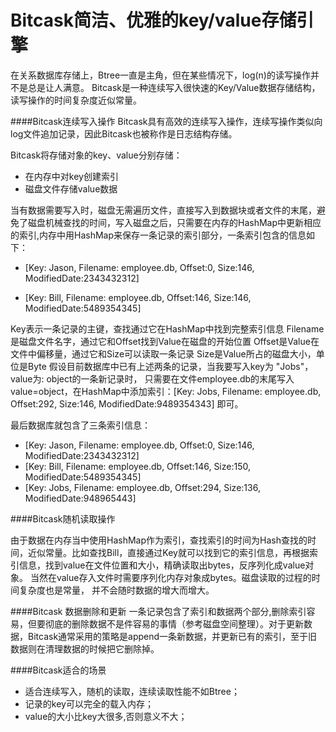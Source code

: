 Bitcask简洁、优雅的key/value存储引擎
==========
在关系数据库存储上，Btree一直是主角，但在某些情况下，log(n)的读写操作并不是总是让人满意。 Bitcask是一种连续写入很快速的Key/Value数据存储结构，读写操作的时间复杂度近似常量。

####Bitcask连续写入操作
Bitcask具有高效的连续写入操作，连续写操作类似向log文件追加记录，因此Bitcask也被称作是日志结构存储。

Bitcask将存储对象的key、value分别存储：
*   在内存中对key创建索引
*   磁盘文件存储value数据

当有数据需要写入时，磁盘无需遍历文件，直接写入到数据块或者文件的末尾，避免了磁盘机械查找的时间，写入磁盘之后，只需要在内存的HashMap中更新相应的索引,内存中用HashMap来保存一条记录的索引部分，一条索引包含的信息如下：

*   [Key: Jason, Filename: employee.db, Offset:0, Size:146, ModifiedDate:2343432312]

*   [Key: Bill, Filename: employee.db, Offset:146, Size:146, ModifiedDate:5489354345]

Key表示一条记录的主键，查找通过它在HashMap中找到完整索引信息
Filename是磁盘文件名字，通过它和Offset找到Value在磁盘的开始位置
Offset是Value在文件中偏移量，通过它和Size可以读取一条记录
Size是Value所占的磁盘大小，单位是Byte
假设目前数据库中已有上述两条的记录，当我要写入key为 "Jobs"， value为: object的一条新记录时， 只需要在文件employee.db的末尾写入value=object，在HashMap中添加索引：[Key: Jobs, Filename: employee.db, Offset:292, Size:146, ModifiedDate:9489354343] 即可。

最后数据库就包含了三条索引信息：

*   [Key: Jason, Filename: employee.db, Offset:0, Size:146, ModifiedDate:2343432312]
*   [Key: Bill, Filename: employee.db, Offset:146, Size:150, ModifiedDate:5489354345]
*   [Key: Jobs, Filename: employee.db, Offset:294, Size:136, ModifiedDate:948965443] 

####Bitcask随机读取操作

由于数据在内存当中使用HashMap作为索引，查找索引的时间为Hash查找的时间，近似常量。比如查找Bill，直接通过Key就可以找到它的索引信息，再根据索引信息，找到value在文件位置和大小，精确读取出bytes，反序列化成value对象。 当然在value存入文件时需要序列化内存对象成bytes。磁盘读取的过程的时间复杂度也是常量， 并不会随时数据的增大而增大。

####Bitcask 数据删除和更新
一条记录包含了索引和数据两个部分,删除索引容易，但要彻底的删除数据不是件容易的事情（参考磁盘空间整理）。对于更新数据，Bitcask通常采用的策略是append一条新数据，并更新已有的索引，至于旧数据则在清理数据的时候把它删除掉。  

####Bitcask适合的场景
*   适合连续写入，随机的读取，连续读取性能不如Btree；
*   记录的key可以完全的载入内存；
*   value的大小比key大很多,否则意义不大；
